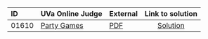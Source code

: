 | ID | UVa Online Judge | External | Link to solution |
|:---|:---|:---|:---:|
| 01610 | [Party Games](https://onlinejudge.org/index.php?option=com_onlinejudge&Itemid=8&category=825&page=show_problem&problem=4485) | [PDF](https://onlinejudge.org/external/16/1610.pdf) | [Solution](https://github.com/versenyi98/uva-solutions/tree/main/solutions/01610%20-%20Party%20Games)|

